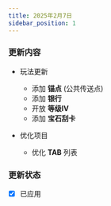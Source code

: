 ```yaml
---
title: 2025年2月7日
sidebar_position: 1
---
```


### 更新内容

- 玩法更新
    - 添加 **锚点** (公共传送点)
    - 添加 **银行**
    - 开放 **等级IV**
    - 添加 **宝石刮卡**

- 优化项目
    - 优化 **TAB** 列表

### 更新状态

- [x] 已应用